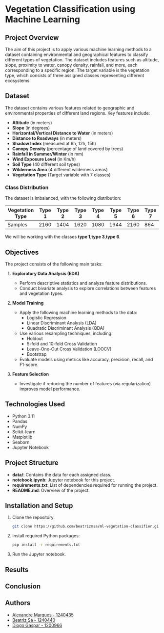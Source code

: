 # Vegetation Classification using Machine Learning

## Project Overview

The aim of this project is to apply various machine learning methods to a dataset containing environmental and geographical features to classify different types of vegetation. The dataset includes features such as altitude, slope, proximity to water, canopy density, rainfall, and more, each corresponding to a specific region. The target variable is the vegetation type, which consists of three assigned classes representing different ecosystems.
## Dataset

The dataset contains various features related to geographic and environmental properties of different land regions. Key features include:

- **Altitude** (in meters)
- **Slope** (in degrees)
- **Horizontal/Vertical Distance to Water** (in meters)
- **Distance to Roadways** (in meters)
- **Shadow Index** (measured at 9h, 12h, 15h)
- **Canopy Density** (percentage of land covered by trees)
- **Rainfall in Summer/Winter** (in mm)
- **Wind Exposure Level** (in Km/h)
- **Soil Type** (40 different soil types)
- **Wilderness Area** (4 different wilderness areas)
- **Vegetation Type** (Target variable with 7 classes)

### Class Distribution

The dataset is imbalanced, with the following distribution:

| Vegetation Type | Type 1 | Type 2 | Type 3 | Type 4 | Type 5 | Type 6 | Type 7 |
|-----------------|--------|--------|--------|--------|--------|--------|--------|
| Samples         | 2160   | 1404   | 1620   | 1080   | 1944   | 2160   | 864    |

We will be working with the classes **type 1**,**type 3**,**type 6**.

## Objectives

The project consists of the following main tasks:

1. **Exploratory Data Analysis (EDA)**
   - Perform descriptive statistics and analyze feature distributions.
   - Conduct bivariate analysis to explore correlations between features and vegetation types.

2. **Model Training**
   - Apply the following machine learning methods to the data:
     - Logistic Regression
     - Linear Discriminant Analysis (LDA)
     - Quadratic Discriminant Analysis (QDA)
   - Use various resampling techniques, including:
     - Holdout
     - 5-fold and 10-fold Cross Validation
     - Leave-One-Out Cross Validation (LOOCV)
     - Bootstrap
   - Evaluate models using metrics like accuracy, precision, recall, and F1-score.

3. **Feature Selection**
   - Investigate if reducing the number of features (via regularization) improves model performance.

## Technologies Used
- Python 3.11
- Pandas
- NumPy
- Scikit-learn
- Matplotlib
- Seaborn
- Jupyter Notebook

## Project Structure

- **data/**: Contains the data for each assigned class.
- **notebook.ipynb**: Jupyter notebook for this project.
- **requirements.txt**: List of dependencies required for running the project.
- **README.md**: Overview of the project.

## Installation and Setup

1. Clone the repository:
   ```bash
   git clone https://github.com/beatrizmsa/ml-vegetation-classifier.git
   ```

2. Install required Python packages:
   ```bash
   pip install -r requirements.txt
   ```
3. Run the Jupyter notebook.

## Results

## Conclusion

## Authors

- [Alexandre Marques - 1240435](https://github.com/AlexandreMarques27)
- [Beatriz Sá - 1240440](https://github.com/beatrizmsa)
- [Diogo Gaspar - 1200966](https://github.com/diogogaspar123)

